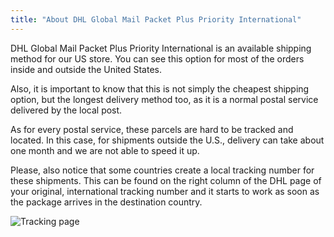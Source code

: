 ```yaml
---
title: "About DHL Global Mail Packet Plus Priority International"
---
```


DHL Global Mail Packet Plus Priority International is an available shipping method for our US store. You can see this option for most of the orders inside and outside the United States.

Also, it is important to know that this is not simply the cheapest shipping option, but the longest delivery method too, as it is a normal postal service delivered by the local post.

As for every postal service, these parcels are hard to be tracked and located. In this case, for shipments outside the U.S., delivery can take about one month and we are not able to speed it up.

Please, also notice that some countries create a local tracking number for these shipments. This can be found on the right column of the DHL page of your original, international tracking number and it starts to work as soon as the package arrives in the destination country.

![Tracking page](img/ParcelTracking.png)
